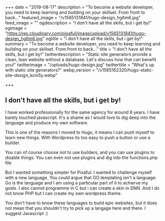 +++
date = "2019-08-17"
description = "To become a website developer, you need to keep learning and building on your skillset. From front to back..."
featured_image = "/v1565131841/hugo-design_hgltm6.jpg"
feed_image = ""
ogdescription = "I don't have all the skills, but i get by!"
ogimage = "https://res.cloudinary.com/pixaful/image/upload/v1565131841/hugo-design_hgltm6.jpg"
ogtitle = "I don't have all the skills, but i get by!"
summary = "To become a website developer, you need to keep learning and building on your skillset. From front to back..."
title = "I don't have all the skills, but i get by!"
twitterdescription = "Static site generators provide a clean, lean website without a database. Let's discuss how that can benefit you!"
twitterimage = "/uploads/hugo-design.jpg"
twittertitle = "What's up with static site generators?"
webp_version = "/v1565162320/hugo-static-site-design_kcix5y.webp"

+++
## I don't have all the skills, but i get by!

I have worked professionally for the same agency for around 8 years. I have barely touched javascript. It's a shame as I would love to dig deep into the language and produce my own software.

This is one of the reasons I moved to Hugo, it means I can push myself to learn new things. With Wordpress its too easy to push a button or use a builder. 

You can of course choose not to use builders, and you can use plugins to disable things. You can even not use plugins and dig into the functions.php file

But I wanted something simpler for Pixaful. I wanted to challenge myself with a new language. You could argue that GO templating isn't a language. Go is the language and I am using a particular part of it to achierve my goals. I also cannot programme in C but i can create a skin in DNN. And I do not know PHP but I can create my own wordpress theme.

You don't have to know these languages to build epic websites, but it does not mean that you shouldn't try to pick up a langage here and there. I suggest Javascript :)



